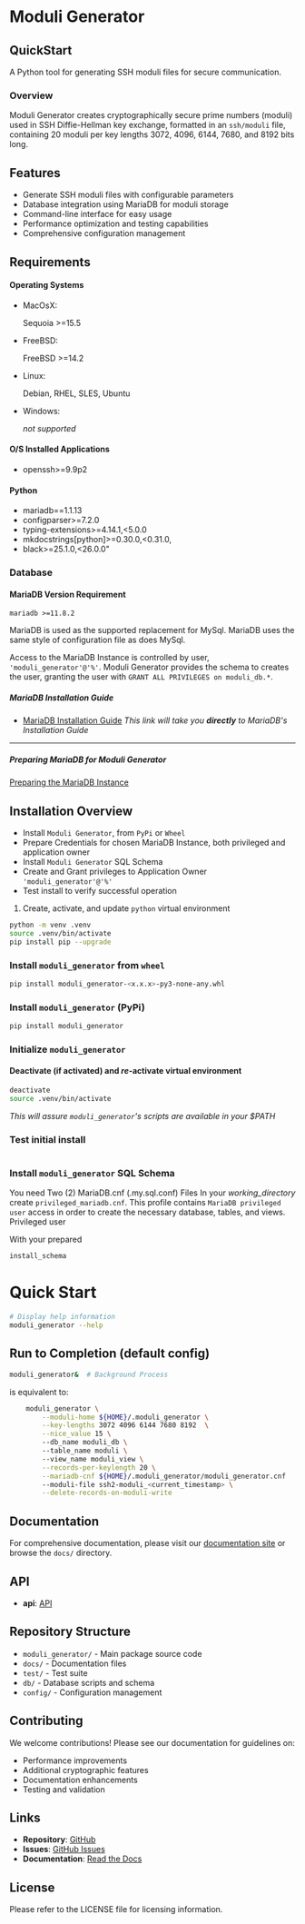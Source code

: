 # Moduli Generator

## QuickStart

A Python tool for generating SSH moduli files for secure communication.

### Overview

Moduli Generator creates cryptographically secure prime numbers (moduli) used in SSH Diffie-Hellman key exchange,
formatted in an `ssh/moduli` file, containing 20 moduli per key lengths 3072, 4096, 6144, 7680, and 8192 bits long.

## Features

- Generate SSH moduli files with configurable parameters
- Database integration using MariaDB for moduli storage
- Command-line interface for easy usage
- Performance optimization and testing capabilities
- Comprehensive configuration management

## Requirements

#### Operating Systems

- MacOsX:

  Sequoia >=15.5


- FreeBSD:

  FreeBSD >=14.2

- Linux:

  Debian, RHEL, SLES, Ubuntu

- Windows:

  _not supported_

#### O/S Installed Applications

- openssh>=9.9p2

#### Python

- mariadb==1.1.13
- configparser>=7.2.0
- typing-extensions>=4.14.1,<5.0.0
- mkdocstrings[python]>=0.30.0,<0.31.0,
- black>=25.1.0,<26.0.0"

### Database

#### MariaDB Version Requirement

    mariadb >=11.8.2

MariaDB is used as the supported replacement for MySql. MariaDB uses the same style of configuration file as does MySql.

Access to the MariaDB Instance is controlled by user, `'moduli_generator'@'%'`. Moduli Generator provides the schema to
creates the user, granting the user with `GRANT ALL PRIVILEGES on moduli_db.*`.

##### MariaDB Installation Guide

- [MariaDB Installation Guide](https://mariadb.com/docs/server/mariadb-quickstart-guides/installing-mariadb-server-guide)
  _This link will take you **directly** to MariaDB's Installation Guide_

____

##### Preparing MariaDB for Moduli Generator

[Preparing the MariaDB Instance](MARIADB.md)

## Installation Overview

- Install `Moduli Generator`, from `PyPi` or `Wheel`
- Prepare Credentials for chosen MariaDB Instance, both privileged and application owner
- Install `Moduli Generator` SQL Schema
- Create and Grant privileges to Application Owner `'moduli_generator'@'%'`
- Test install to verify successful operation


1. Create, activate, and update `python` virtual environment

```bash
python -m venv .venv
source .venv/bin/activate
pip install pip --upgrade
```

### Install `moduli_generator` from `wheel`

```bash
pip install moduli_generator-<x.x.x>-py3-none-any.whl
```

### Install `moduli_generator` (PyPi)

```bash
pip install moduli_generator
```

### Initialize `moduli_generator`

#### Deactivate (if activated) and _re_-activate virtual environment

```bash
deactivate
source .venv/bin/activate
```

_This will assure `moduli_generator`'s scripts are available in your $PATH_

### Test initial install

```

```

### Install `moduli_generator` SQL Schema

You need Two (2) MariaDB.cnf (.my.sql.conf) Files
In your _working_directory_ create `privileged_mariadb.cnf`. This profile contains `MariaDB privileged user` access
in order to create the necessary database, tables, and views.
Privileged user

With your prepared

```bash
install_schema
```

# Quick Start

```bash
# Display help information
moduli_generator --help
```

## Run to Completion (default config)

```bash
moduli_generator&  # Background Process
```

is equivalent to:

```bash
    moduli_generator \
        --moduli-home ${HOME}/.moduli_generator \
        --key-lengths 3072 4096 6144 7680 8192  \
        --nice_value 15 \ 
        --db_name moduli_db \ 
        --table_name moduli \ 
        --view_name moduli_view \
        --records-per-keylength 20 \
        --mariadb-cnf ${HOME}/.moduli_generator/moduli_generator.cnf
        --moduli-file ssh2-moduli_<current_timestamp> \
        --delete-records-on-moduli-write

```

## Documentation

For comprehensive documentation, please visit our [documentation site](https://moduli-generator.readthedocs.io/) or
browse the `docs/` directory.

## API

- **api**: [API](api.md)

## Repository Structure

- `moduli_generator/` - Main package source code
- `docs/` - Documentation files
- `test/` - Test suite
- `db/` - Database scripts and schema
- `config/` - Configuration management

## Contributing

We welcome contributions! Please see our documentation for guidelines on:

- Performance improvements
- Additional cryptographic features
- Documentation enhancements
- Testing and validation

## Links

- **Repository**: [GitHub](https://github.com/beckerwilliams/moduli_generator)
- **Issues**: [GitHub Issues](https://github.com/beckerwilliams/moduli_generator/issues)
- **Documentation**: [Read the Docs](https://moduli-generator.readthedocs.io/)

## License

Please refer to the LICENSE file for licensing information.